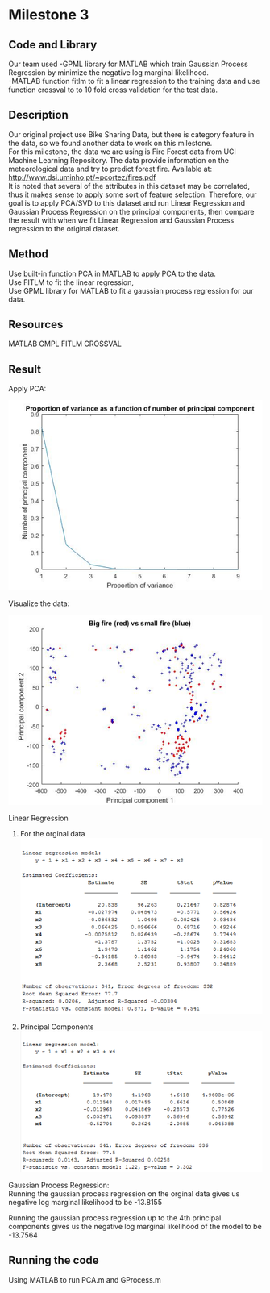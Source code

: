 Milestone 3
===========

Code and Library
-------
Our team used 
-GPML library for MATLAB which train Gaussian Process Regression by minimize the negative log marginal likelihood. <br />
-MATLAB function fitlm to fit a linear regression to the training data and use function crossval to to 10 fold cross validation for the test data. <br />


Description
------------

Our original project use Bike Sharing Data, but there is category feature in the data, so we found another data to work on this milestone. <br/>
For this milestone, the data we are using is Fire Forest data from UCI Machine Learning Repository.  The data provide information on the meteorological data and try to predict forest fire. Available at: http://www.dsi.uminho.pt/~pcortez/fires.pdf <br/>
It is noted that several of the attributes in this dataset may be correlated, thus it makes sense to apply some sort of feature selection. Therefore, our goal is to apply PCA/SVD to this dataset and run Linear Regression and Gaussian Process Regression on the principal components, then compare the result with when we fit Linear Regression and Gaussian Process regression to the original dataset.

Method
--------
Use built-in function PCA in MATLAB to apply PCA to the data. <br/>
Use FITLM to fit the linear regression, <br/> 
Use GPML library for MATLAB to fit a gaussian process regression for our data. <br/>

Resources
------------
MATLAB
GMPL
FITLM
CROSSVAL

Result
------------
Apply PCA:

![alt text](https://raw.githubusercontent.com/sithuaung223/MachineLearning-ApplicationProject/master/milestone_3/proportionofvar.jpg)


Visualize the data:

![alt text](https://raw.githubusercontent.com/sithuaung223/MachineLearning-ApplicationProject/master/milestone_3/scatterredblue.jpg)

Linear Regression

1. For the orginal data <br/>
![alt text](https://raw.githubusercontent.com/sithuaung223/MachineLearning-ApplicationProject/master/milestone_3/lm1.PNG)

2. Principal Components <br/>
![alt text](https://raw.githubusercontent.com/sithuaung223/MachineLearning-ApplicationProject/master/milestone_3/lm2.PNG)


Gaussian Process Regression: <br/>
Running the gaussian process regression on the orginal data gives us negative log marginal likelihood to be -13.8155 <br/>

Running the gaussian process regression up to the 4th principal components gives us the negative log marginal likelihood of the model to be -13.7564 <br/>




Running the code
----------------
Using MATLAB to run PCA.m and GProcess.m



